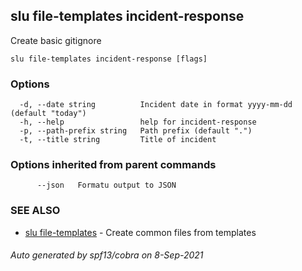 ## slu file-templates incident-response

Create basic gitignore

```
slu file-templates incident-response [flags]
```

### Options

```
  -d, --date string          Incident date in format yyyy-mm-dd (default "today")
  -h, --help                 help for incident-response
  -p, --path-prefix string   Path prefix (default ".")
  -t, --title string         Title of incident
```

### Options inherited from parent commands

```
      --json   Formatu output to JSON
```

### SEE ALSO

* [slu file-templates](slu_file-templates.md)	 - Create common files from templates

###### Auto generated by spf13/cobra on 8-Sep-2021

